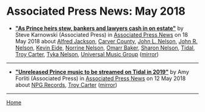 # Associated Press News: May 2018

 - [**"As Prince heirs stew, bankers and lawyers cash in on estate"**](https://www.apnews.com/d9847863113d4ff8bd70850dd6a6cd2e) by Steve Karnowski (Associated Press) in [Associated Press News](https://www.apnews.com/) on 18 May 2018 about [Alfred Jackson](../../topics/alfred-jackson/index.md), [Carver County](../../topics/carver-county/index.md), [John L. Nelson](../../topics/john-l-nelson/index.md), [John R. Nelson](../../topics/john-r-nelson/index.md), [Kevin Eide](../../topics/kevin-eide/index.md), [Norrine Nelson](../../topics/norrine-nelson/index.md), [Omarr Baker](../../topics/omarr-baker/index.md), [Sharon Nelson](../../topics/sharon-nelson/index.md), [Tidal](../../topics/tidal/index.md), [Troy Carter](../../topics/troy-carter/index.md), [Tyka Nelson](../../topics/tyka-nelson/index.md), [Universal Music Group](../../topics/universal-music-group/index.md) ([mirror](https://web.archive.org/web/*/https://www.apnews.com/d9847863113d4ff8bd70850dd6a6cd2e))

----

 - [**"Unreleased Prince music to be streamed on Tidal in 2019"**](https://www.apnews.com/feda2c28fd88407aa211aa7a46f6f943) by Amy Forliti (Associated Press) in [Associated Press News](https://www.apnews.com/) on 12 May 2018 about [NPG Records](../../topics/npg-records/index.md), [Troy Carter](../../topics/troy-carter/index.md) ([mirror](https://web.archive.org/web/*/https://www.apnews.com/feda2c28fd88407aa211aa7a46f6f943))

----

[Home](./)

